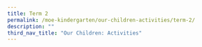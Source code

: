 ```yaml
---
title: Term 2
permalink: /moe-kindergarten/our-children-activities/term-2/
description: ""
third_nav_title: "Our Children: Activities"
---
```

